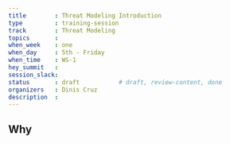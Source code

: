 ```yaml
---
title        : Threat Modeling Introduction
type         : training-session
track        : Threat Modeling
topics       :
when_week    : one
when_day     : 5th - Friday
when_time    : WS-1
hey_summit   :
session_slack:
status       : draft           # draft, review-content, done
organizers   : Dinis Cruz
description  : 
---
```


## Why

<!--Add intro-->

